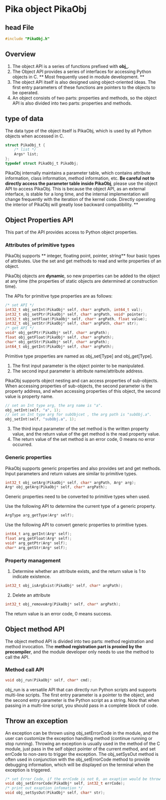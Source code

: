 # Pika object PikaObj
## head File
````c
#include "PikaObj.h"
````
## Overview

1. The object API is a series of functions prefixed with **obj_**.
1. The Object API provides a series of interfaces for accessing Python objects in C. ** Most frequently used in module development. **
1. The object API itself is also designed using object-oriented ideas. The first entry parameters of these functions are pointers to the objects to be operated.
1. An object consists of two parts: properties and methods, so the object API is also divided into two parts: properties and methods.
## type of data
The data type of the object itself is PikaObj, which is used by all Python objects when accessed in C.
````c
struct PikaObj_t {
    /* list */
    Args* list;
};
typedef struct PikaObj_t PikaObj;
````
PikaObj internally maintains a parameter table, which contains attribute information, class information, method information, etc.
**Be careful not to directly access the parameter table inside PikaObj**, please use the object API to access PikaObj. This is because the object API, as an external interface, is stable for a long time, and the internal implementation will change frequently with the iteration of the kernel code. Directly operating the interior of PikaObj will greatly lose backward compatibility. **

## Object Properties API
This part of the API provides access to Python object properties.
### Attributes of primitive types
PikaObj supports ** integer, floating point, pointer, string** four basic types of attributes. Use the set and get methods to read and write properties of an object.
​

PikaObj objects are **dynamic**, so new properties can be added to the object at any time (the properties of static objects are determined at construction time).
​

The APIs for primitive type properties are as follows:
````c
/* set API */
int32_t obj_setInt(PikaObj* self, char* argPath, int64_t val);
int32_t obj_setPtr(PikaObj* self, char* argPath, void* pointer);
int32_t obj_setFloat(PikaObj* self, char* argPath, float value);
int32_t obj_setStr(PikaObj* self, char* argPath, char* str);
/* get API */
void* obj_getPtr(PikaObj* self, char* argPath);
float obj_getFloat(PikaObj* self, char* argPath);
char* obj_getStr(PikaObj* self, char* argPath);
int64_t obj_getInt(PikaObj* self, char* argPath);
````
Primitive type properties are named as obj_set[Type] and obj_get[Type].
​


1. The first input parameter is the object pointer to be manipulated.
1. The second input parameter is attribute name/attribute address.

PikaObj supports object nesting and can access properties of sub-objects. When accessing properties of sub-objects, the second parameter is the property address, and when accessing properties of this object, the second value is property name.
````c
// set an Int type arg, the arg name is "a".
obj_setInt(self, "a", 1);
// set an Int type arg for subObjcet , the arg path is "subObj.a".
obj_setInt(self, "subObj.a", 1);
````

3. The third input parameter of the set method is the written property value, and the return value of the get method is the read property value.
3. The return value of the set method is an error code, 0 means no error occurred.
### Generic properties
PikaObj supports generic properties and also provides set and get methods. Input parameters and return values ​​are similar to primitive types.
````c
int32_t obj_setArg(PikaObj* self, char* argPath, Arg* arg);
Arg* obj_getArg(PikaObj* self, char* argPath);
````
Generic properties need to be converted to primitive types when used.
​

Use the following API to determine the current type of a generic property.
````c
ArgType arg_getType(Arg* self);
````
Use the following API to convert generic properties to primitive types.
````c
int64_t arg_getInt(Arg* self);
float arg_getFloat(Arg* self);
void* arg_getPtr(Arg* self);
char* arg_getStr(Arg* self);
````
### Property management

1. Determine whether an attribute exists, and the return value is 1 to indicate existence.
````c
int32_t obj_isArgExist(PikaObj* self, char* argPath);
````

2. Delete an attribute
````c
int32_t obj_removeArg(PikaObj* self, char* argPath);
````
The return value is an error code, 0 means success.
## Object method API
The object method API is divided into two parts: method registration and method invocation. The **method registration part is proxied by the precompiler**, and the module developer only needs to use the method to call the API.
### Method call API
````c
void obj_run(PikaObj* self, char* cmd);
````
obj_run is a versatile API that can directly run Python scripts and supports multi-line scripts.
The first entry parameter is a pointer to the object, and the second entry parameter is the Python script as a string.
Note that when passing in a multi-line script, you should pass in a complete block of code.

## Throw an exception
An exception can be thrown using obj_setErrorCode in the module, and the user can customize the exception handling method (continue running or stop running).
Throwing an exception is usually used in the method of the C module, just pass in the self object pointer of the current method, and set errCode to non-zero to trigger the exception.
The obj_setSysOut method is often used in conjunction with the obj_setErrorCode method to provide debugging information, which will be displayed on the terminal when the exception is triggered.

````c
/* set Error Code, if the errCode is not 0, an exaption would be throw out */
void obj_setErrorCode(PikaObj* self, int32_t errCode);
/* print out exaption infomation */
void obj_setSysOut(PikaObj* self, char* str);
````